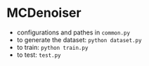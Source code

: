 # MCDenoiser

* configurations and pathes in `common.py`
* to generate the dataset: `python dataset.py`
* to train: `python train.py`
* to test: `test.py`
